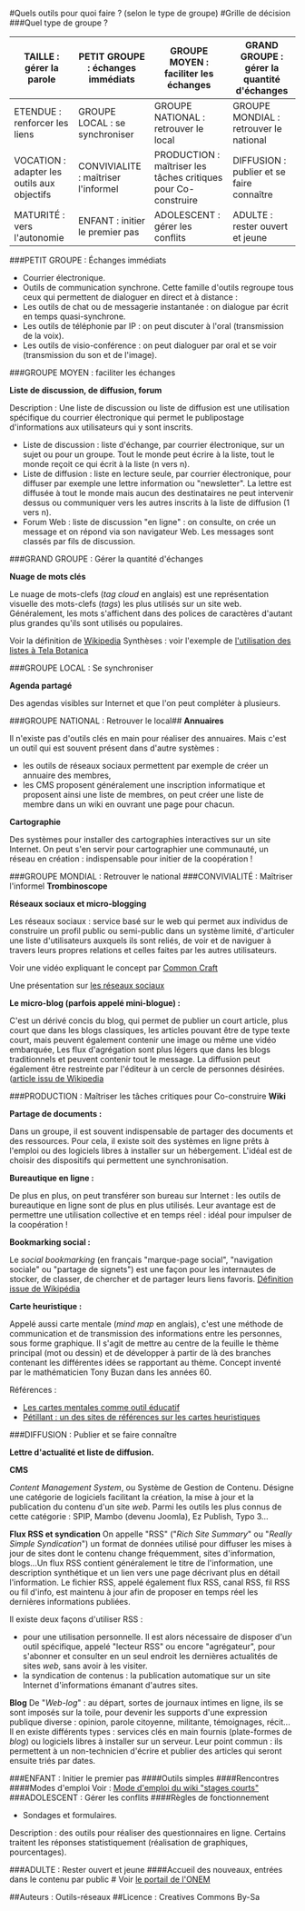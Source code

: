 #Quels outils pour quoi faire ? (selon le type de groupe)
#Grille de décision
###Quel type de groupe ?

|TAILLE : gérer la parole | PETIT GROUPE : échanges immédiats | GROUPE MOYEN : faciliter les échanges | GRAND GROUPE : gérer la quantité d'échanges|
|------|------|------|------|
|ETENDUE : renforcer les liens | GROUPE LOCAL : se synchroniser | GROUPE NATIONAL : retrouver le local | GROUPE MONDIAL : retrouver le national|
|VOCATION : adapter les outils aux objectifs | CONVIVIALITE : maîtriser l'informel | PRODUCTION : maîtriser les tâches critiques pour Co-construire | DIFFUSION : publier et se faire connaître|
|MATURITÉ : vers l'autonomie | ENFANT : initier le premier pas | ADOLESCENT : gérer les conflits | ADULTE : rester ouvert et jeune|

###PETIT GROUPE : Échanges immédiats

* Courrier électronique.
* Outils de communication synchrone.
Cette famille d'outils regroupe tous ceux qui permettent de dialoguer en direct et à distance :
* Les outils de chat ou de messagerie instantanée : on dialogue par écrit en temps quasi-synchrone.
* Les outils de téléphonie par IP : on peut discuter à l'oral (transmission de la voix).
* Les outils de visio-conférence : on peut dialoguer par oral et se voir (transmission du son et de l'image).

###GROUPE MOYEN : faciliter les échanges

**Liste de discussion, de diffusion, forum**

Description : Une liste de discussion ou liste de diffusion est une utilisation spécifique du courrier électronique qui permet le publipostage d'informations aux utilisateurs qui y sont inscrits.
* Liste de discussion : liste d'échange, par courrier électronique, sur un sujet ou pour un groupe. Tout le monde peut écrire à la liste, tout le monde reçoit ce qui écrit à la liste (n vers n).
* Liste de diffusion : liste en lecture seule, par courrier électronique, pour diffuser par exemple une lettre information ou "newsletter". La lettre est diffusée à tout le monde mais aucun des destinataires ne peut intervenir dessus ou communiquer vers les autres inscrits à la liste de diffusion (1 vers n).
* Forum Web : liste de discussion "en ligne" : on consulte, on crée un message et on répond via son navigateur Web. Les messages sont classés par fils de discussion.

###GRAND GROUPE : Gérer la quantité d'échanges

**Nuage de mots clés**

Le nuage de mots-clefs (*tag cloud* en anglais) est une représentation visuelle des mots-clefs (*tags*) les plus utilisés sur un site web. Généralement, les mots s'affichent dans des polices de caractères d'autant plus grandes qu'ils sont utilisés ou populaires.

Voir la définition de [Wikipedia](http://fr.wikipedia.org/wiki/Nuage_de_mots_clefs)
Synthèses : voir l'exemple de [l'utilisation des listes à Tela Botanica](http://ebook.coop-tic.eu/francais/wakka.php?wiki=UtilisationDesListesATelaBotanica) 

###GROUPE LOCAL : Se synchroniser

**Agenda partagé**

Des agendas visibles sur Internet et que l'on peut compléter à plusieurs.

###GROUPE NATIONAL : Retrouver le local##
**Annuaires**

Il n'existe pas d'outils clés en main pour réaliser des annuaires. Mais c'est un outil qui est souvent présent dans d'autre systèmes :
 * les outils de réseaux sociaux permettent par exemple de créer un annuaire des membres,
 * les CMS proposent généralement une inscription informatique et proposent ainsi une liste de membres, on peut créer une liste de membre dans un wiki en ouvrant une page pour chacun.

**Cartographie**

Des systèmes pour installer des cartographies interactives sur un site Internet. On peut s'en servir pour cartographier une communauté, un réseau en création : indispensable pour initier de la coopération !

###GROUPE MONDIAL : Retrouver le national
###CONVIVIALITÉ : Maîtriser l'informel
**Trombinoscope**

**Réseaux sociaux et micro-blogging**

Les réseaux sociaux : service basé sur le web  qui permet aux individus de construire un profil public ou semi-public dans un système limité, d'articuler une liste d'utilisateurs auxquels ils sont reliés, de voir et de naviguer à travers leurs propres relations et celles faites par les autres utilisateurs.

Voir une vidéo expliquant le concept par [Common Craft](http://dotsub.com/view/3d2a8e25-fca0-465d-83e0-3c2ceca3e6a9)

Une présentation sur [les réseaux sociaux](http://prezi.com/2l-vovq6flde/)

**Le micro-blog (parfois appelé mini-blogue) :**

C'est un dérivé concis du blog, qui permet de publier un court article, plus court que dans les blogs classiques, les articles pouvant être de type texte court, mais peuvent également contenir une image ou même une vidéo embarquée, Les flux d'agrégation sont plus légers que dans les blogs traditionnels et peuvent contenir tout le message. La diffusion peut également être restreinte par l'éditeur à un cercle de personnes désirées. ([article issu de Wikipedia](http://fr.wikipedia.org/wiki/Microblog)

###PRODUCTION : Maîtriser les tâches critiques pour Co-construire
**Wiki**

**Partage de documents :**

Dans un groupe, il est souvent indispensable de partager des documents et des ressources. Pour cela, il existe soit des systèmes en ligne prêts à l'emploi ou des logiciels libres à installer sur un hébergement. L'idéal est de choisir des dispositifs qui permettent une synchronisation.

**Bureautique en ligne :**

De plus en plus, on peut transférer son bureau sur Internet : les outils de bureautique en ligne sont de plus en plus utilisés. Leur avantage est de permettre une utilisation collective et en temps réel : idéal pour impulser de la coopération !

**Bookmarking social :**

Le *social bookmarking* (en français "marque-page social", "navigation sociale" ou "partage de signets") est une façon pour les internautes de stocker, de classer, de chercher et de partager leurs liens favoris.
[Définition issue de Wikipédia](http://fr.wikipedia.org/wiki/Social_bookmarking)

**Carte heuristique :**

Appelé aussi carte mentale (*mind map* en anglais), c'est une méthode de communication et de transmission des informations entre les personnes, sous forme graphique. Il s'agit de mettre au centre de la feuille le thème principal (mot ou dessin) et de développer à partir de là des branches contenant les différentes idées se rapportant au thème. Concept inventé par le mathématicien Tony Buzan dans les années 60.

Références :
 * [Les cartes mentales comme outil éducatif](http://edutechwiki.unige.ch/fr/Carte_conceptuelle)
 * [Pétillant : un des sites de références sur les cartes heuristiques](http://www.petillant.com/)
 
###DIFFUSION : Publier et se faire connaître

**Lettre d'actualité et liste de diffusion.**

**CMS**

*Content Management System*, ou Système de Gestion de Contenu. Désigne une catégorie de logiciels facilitant la création, la mise à jour et la publication du contenu d'un site *web*. Parmi les outils les plus connus de cette catégorie : SPIP, Mambo (devenu Joomla), Ez Publish, Typo 3...

**Flux RSS et syndication**
On appelle "RSS" ("*Rich Site Summary*" ou "*Really Simple Syndication*") un format de données utilisé pour diffuser les mises à jour de sites dont le contenu change fréquemment, sites d'information, blogs...Un flux RSS contient généralement le titre de l'information, une description synthétique et un lien vers une page décrivant plus en détail l'information. Le fichier RSS, appelé également flux RSS, canal RSS, fil RSS ou fil d'info, est maintenu à jour afin de proposer en temps réel les dernières informations publiées.

Il existe deux façons d'utiliser RSS :
  * pour une utilisation personnelle. Il est alors nécessaire de disposer d'un outil spécifique, appelé "lecteur RSS" ou encore "agrégateur", pour s'abonner et consulter en un seul endroit les dernières actualités de sites *web*, sans avoir à les visiter.
  * la syndication de contenus : la publication automatique sur un site Internet d'informations émanant d'autres sites.

**Blog**
De "*Web-log*" : au départ, sortes de journaux intimes en ligne, ils se sont imposés sur la toile, pour devenir les supports d'une expression publique diverse : opinion, parole citoyenne, militante, témoignages, récit...
Il en existe différents types : services clés en main fournis (plate-formes de *blog*) ou logiciels libres à installer sur un serveur. Leur point commun : ils permettent à un non-technicien d'écrire et publier des articles qui seront ensuite triés par dates.

###ENFANT : Initier le premier pas
####Outils simples
####Rencontres 
####Modes d'emploi
Voir : [Mode d'emploi du wiki "stages courts"](http://outils-reseaux.org/wikini/stagescourts/wakka.php?wiki=PremiersPas)
###ADOLESCENT : Gérer les conflits
####Règles de fonctionnement

* Sondages et formulaires.

Description : des outils pour réaliser des questionnaires en ligne. Certains traitent les réponses statistiquement (réalisation de graphiques, pourcentages).

###ADULTE : Rester ouvert et jeune
####Accueil des nouveaux, entrées dans le contenu par public #
Voir [le portail de l'ONEM](http://www.onem-france.org/)


##Auteurs :
Outils-réseaux
##Licence :
Creatives Commons By-Sa
